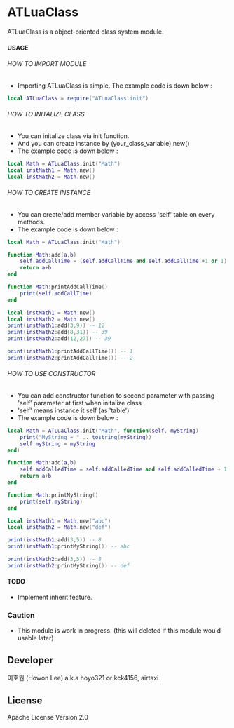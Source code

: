 # ATLuaClass

ATLuaClass is a object-oriented class system module.

#### USAGE

###### HOW TO IMPORT MODULE
- Importing ATLuaClass is simple. The example code is down below : 
```lua
local ATLuaClass = require("ATLuaClass.init")
```

###### HOW TO INITALIZE CLASS
- You can initalize  class via init function.
- And you can create instance by (your_class_variable).new() 
- The example code is down below : 
```lua
local Math = ATLuaClass.init("Math")
local instMath1 = Math.new()
local instMath2 = Math.new()
```

###### HOW TO CREATE INSTANCE
- You can create/add member variable by access 'self' table on every methods.
- The example code is down below : 
```lua
local Math = ATLuaClass.init("Math")

function Math:add(a,b)
    self.addCallTime = (self.addCallTime and self.addCallTime +1 or 1)  
    return a+b
end

function Math:printAddCallTime()
    print(self.addCallTime)
end

local instMath1 = Math.new()
local instMath2 = Math.new()
print(instMath1:add(3,9)) -- 12
print(instMath2:add(8,31)) -- 39
print(instMath2:add(12,27)) -- 39

print(instMath1:printAddCallTime()) -- 1
print(instMath2:printAddCallTime()) -- 2
```

###### HOW TO USE CONSTRUCTOR
- You can add constructor function to second parameter with passing 'self' parameter at first when initalize class   
- 'self' means instance it self (as 'table')
- The example code is down below : 
```lua
local Math = ATLuaClass.init("Math", function(self, myString)
	print("MyString = " .. tostring(myString))
	self.myString = myString
end)

function Math:add(a,b)
	self.addCalledTime = self.addCalledTime and self.addCalledTime + 1 or 0
	return a+b
end

function Math:printMyString()
	print(self.myString)
end

local instMath1 = Math.new("abc")
local instMath2 = Math.new("def")

print(instMath1:add(3,5)) -- 8
print(instMath1:printMyString()) -- abc

print(instMath2:add(3,5)) -- 8
print(instMath2:printMyString()) -- def
```

#### TODO
- Implement inherit feature.

### Caution
- This module is work in progress. (this will deleted if this module would usable later)

Developer
----
이호원 (Howon Lee) a.k.a hoyo321 or kck4156, airtaxi

License
----
Apache License Version 2.0